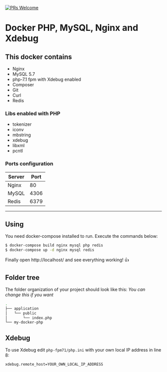 [![PRs Welcome](https://img.shields.io/badge/PRs-welcome-brightgreen.svg?style=flat-square)](http://makeapullrequest.com)

# Docker PHP, MySQL, Nginx and Xdebug

## This docker contains
- Nginx
- MySQL 5.7
- php-7.1 fpm with Xdebug enabled
- Composer
- Git
- Curl
- Redis

### Libs enabled with PHP
- tokenizer
- iconv
- mbstring
- xdebug
- libxml
- pcntl

### Ports configuration

| Server     | Port |
|------------|------|
| Nginx      | 80   |
| MySQL      | 4306 |
| Redis      | 6379 |

---

## Using

You need docker-compose installed to run. Execute the commands below:

```sh
$ docker-compose build nginx mysql php redis
$ docker-compose up -d nginx mysql redis
```

Finally open http://localhost/ and see everything working! 👍

## Folder tree

The folder organization of your project should look like this:
*You can change this if you want* 

```sh
.
├── application
│   └── public
│       └── index.php
└── my-docker-php
```

## Xdebug

To use Xdebug edit `php-fpm71/php.ini` with your own local IP address in line 8:

```sh
xdebug.remote_host=YOUR_OWN_LOCAL_IP_ADDRESS
```
